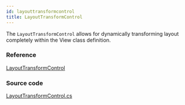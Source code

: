 ```yaml
---
id: layouttransformcontrol
title: LayoutTransformControl
---
```


The `LayoutTransformControl` allows for dynamically transforming layout completely within the View class definition.

### Reference

[LayoutTransformControl](http://reference.avaloniaui.net/api/Avalonia.Controls/LayoutTransformControl/)

### Source code

[LayoutTransformControl.cs](https://github.com/AvaloniaUI/Avalonia/blob/master/src/Avalonia.Controls/LayoutTransformControl.cs)
